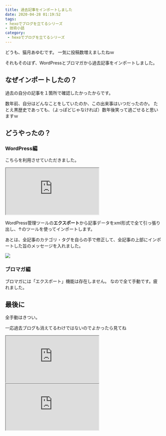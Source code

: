 ```yaml
---
title: 過去記事をインポートしました
date: 2020-04-28 01:19:52
tags:
- hexoでブログを立てるシリーズ
- 技術小話
category:
 - hexoでブログを立てるシリーズ
---
```

どうも、猫月あゆむです。
一気に投稿数増えましたねｗ

それもそのはず、WordPressとブロマガから過去記事をインポートしました。

<!-- more -->

## なぜインポートしたの？
過去の自分の記事を１箇所で確認したかったからです。

数年前、自分はどんなことをしていたのか、この出来事はいつだったのか。
たとえ黒歴史であっても、（よっぽどじゃなければ）数年後笑って過ごせると思いますｗ

## どうやったの？

### WordPress編
こちらを利用させていただきました。

<iframe 
  class="blogcard"
  src="https://hatenablog-parts.com/embed?url=https://github.com/hexojs/hexo-migrator-wordpress">
</iframe>

WordPress管理ツールの**エクスポート**から記事データをxml形式で全て引っ張り出し、↑のツールを使ってインポートします。

あとは、全記事のカテゴリ・タグを自らの手で修正して、全記事の上部にインポートした旨のメッセージを入れました。

![](https://media.discordapp.net/attachments/542501461439938596/704369645133496380/unknown.png)

### ブロマガ編
ブロマガには「エクスポート」機能は存在しません。
なので全て手動です。疲れました。

## 最後に
全手動はきつい。

一応過去ブログも消えてるわけではないのでよかったら見てね

<iframe 
  class="blogcard"
  src="https://hatenablog-parts.com/embed?url=https://ch.nicovideo.jp/nekozuki_blog">
</iframe>
<iframe 
  class="blogcard"
  src="https://hatenablog-parts.com/embed?url=https://nekozukime.wordpress.com">
</iframe>